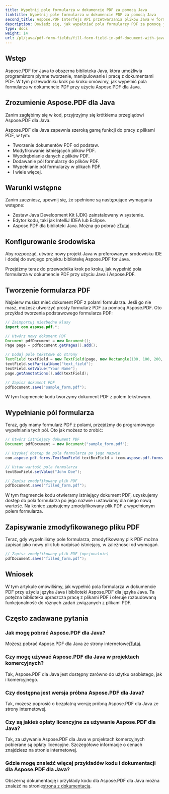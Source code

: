 ```yaml
---
title: Wypełnij pole formularza w dokumencie PDF za pomocą Java
linktitle: Wypełnij pole formularza w dokumencie PDF za pomocą Java
second_title: Aspose.PDF Interfejs API przetwarzania plików Java w formacie Java
description: Dowiedz się, jak wypełniać pola formularzy PDF za pomocą języka Java przy użyciu Aspose.PDF dla języka Java. Przewodnik krok po kroku z kodem źródłowym.
type: docs
weight: 14
url: /pl/java/pdf-form-fields/fill-form-field-in-pdf-document-with-java/
---
```


## Wstęp

Aspose.PDF for Java to obszerna biblioteka Java, która umożliwia programistom płynne tworzenie, manipulowanie i pracę z dokumentami PDF. W tym przewodniku krok po kroku omówimy, jak wypełnić pola formularza w dokumencie PDF przy użyciu Aspose.PDF dla Java.

## Zrozumienie Aspose.PDF dla Java

Zanim zagłębimy się w kod, przyjrzyjmy się krótkiemu przeglądowi Aspose.PDF dla Java.

Aspose.PDF dla Java zapewnia szeroką gamę funkcji do pracy z plikami PDF, w tym:

- Tworzenie dokumentów PDF od podstaw.
- Modyfikowanie istniejących plików PDF.
- Wyodrębnianie danych z plików PDF.
- Dodawanie pól formularzy do plików PDF.
- Wypełnianie pól formularzy w plikach PDF.
- I wiele więcej.

## Warunki wstępne

Zanim zaczniesz, upewnij się, że spełnione są następujące wymagania wstępne:

- Zestaw Java Development Kit (JDK) zainstalowany w systemie.
- Edytor kodu, taki jak IntelliJ IDEA lub Eclipse.
-  Aspose.PDF dla biblioteki Java. Można go pobrać z[Tutaj](https://releases.aspose.com/pdf/java/).

## Konfigurowanie środowiska

Aby rozpocząć, utwórz nowy projekt Java w preferowanym środowisku IDE i dodaj do swojego projektu bibliotekę Aspose.PDF for Java.

Przejdźmy teraz do przewodnika krok po kroku, jak wypełnić pola formularza w dokumencie PDF przy użyciu Java i Aspose.PDF.

## Tworzenie formularza PDF

Najpierw musisz mieć dokument PDF z polami formularza. Jeśli go nie masz, możesz utworzyć prosty formularz PDF za pomocą Aspose.PDF. Oto przykład tworzenia podstawowego formularza PDF:

```java
// Zaimportuj niezbędne klasy
import com.aspose.pdf.*;

// Utwórz nowy dokument PDF
Document pdfDocument = new Document();
Page page = pdfDocument.getPages().add();

// Dodaj pole tekstowe do strony
TextField textField = new TextField(page, new Rectangle(100, 100, 200, 30));
textField.setPartialName("text_field");
textField.setValue("Your Name");
page.getAnnotations().add(textField);

// Zapisz dokument PDF
pdfDocument.save("sample_form.pdf");
```

W tym fragmencie kodu tworzymy dokument PDF z polem tekstowym.

## Wypełnianie pól formularza

Teraz, gdy mamy formularz PDF z polami, przejdźmy do programowego wypełniania tych pól. Oto jak możesz to zrobić:

```java
// Otwórz istniejący dokument PDF
Document pdfDocument = new Document("sample_form.pdf");

// Uzyskaj dostęp do pola formularza po jego nazwie
com.aspose.pdf.forms.TextBoxField textBoxField = (com.aspose.pdf.forms.TextBoxField) pdfDocument.getForm().get("text_field");

// Ustaw wartość pola formularza
textBoxField.setValue("John Doe");

// Zapisz zmodyfikowany plik PDF
pdfDocument.save("filled_form.pdf");
```

W tym fragmencie kodu otwieramy istniejący dokument PDF, uzyskujemy dostęp do pola formularza po jego nazwie i ustawiamy dla niego nową wartość. Na koniec zapisujemy zmodyfikowany plik PDF z wypełnionym polem formularza.

## Zapisywanie zmodyfikowanego pliku PDF

Teraz, gdy wypełniliśmy pole formularza, zmodyfikowany plik PDF można zapisać jako nowy plik lub nadpisać istniejący, w zależności od wymagań.

```java
// Zapisz zmodyfikowany plik PDF (opcjonalnie)
pdfDocument.save("filled_form.pdf");
```

## Wniosek

W tym artykule omówiliśmy, jak wypełnić pola formularza w dokumencie PDF przy użyciu języka Java i biblioteki Aspose.PDF dla języka Java. Ta potężna biblioteka upraszcza pracę z plikami PDF i oferuje rozbudowaną funkcjonalność do różnych zadań związanych z plikami PDF.

## Często zadawane pytania

### Jak mogę pobrać Aspose.PDF dla Java?

 Możesz pobrać Aspose.PDF dla Java ze strony internetowej[Tutaj](https://releases.aspose.com/pdf/java/).

### Czy mogę używać Aspose.PDF dla Java w projektach komercyjnych?

Tak, Aspose.PDF dla Java jest dostępny zarówno do użytku osobistego, jak i komercyjnego.

### Czy dostępna jest wersja próbna Aspose.PDF dla Java?

Tak, możesz poprosić o bezpłatną wersję próbną Aspose.PDF dla Java ze strony internetowej.

### Czy są jakieś opłaty licencyjne za używanie Aspose.PDF dla Java?

Tak, za używanie Aspose.PDF dla Java w projektach komercyjnych pobierane są opłaty licencyjne. Szczegółowe informacje o cenach znajdziesz na stronie internetowej.

### Gdzie mogę znaleźć więcej przykładów kodu i dokumentacji dla Aspose.PDF dla Java?

 Obszerną dokumentację i przykłady kodu dla Aspose.PDF dla Java można znaleźć na stronie[strona z dokumentacją](https://reference.aspose.com/pdf/java/).